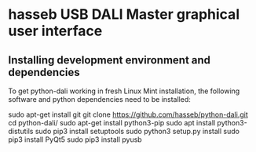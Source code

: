 hasseb USB DALI Master graphical user interface
===============================================

## Installing development environment and dependencies

To get python-dali working in fresh Linux Mint installation, the following software and python dependencies need to be installed:

sudo apt-get install git
git clone https://github.com/hasseb/python-dali.git
cd python-dali/
sudo apt-get install python3-pip
sudo apt install python3-distutils
sudo pip3 install setuptools
sudo python3 setup.py install
sudo pip3 install PyQt5
sudo pip3 install pyusb

